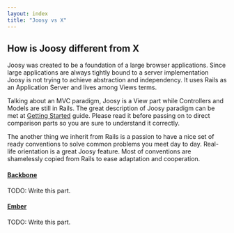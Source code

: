```yaml
---
layout: index
title: "Joosy vs X"
---
```


## How is Joosy different from X

Joosy was created to be a foundation of a large browser applications. Since large applications are always tightly bound to a server implementation Joosy is not trying to achieve abstraction and independency. It uses Rails as an Application Server and lives among Views terms.

Talking about an MVC paradigm, Joosy is a View part while Controllers and Models are still in Rails. The great description of Joosy paradigm can be met at [Getting Started](/guides/basics/getting-started.html) guide. Please read it before passing on to direct comparison parts so you are sure to understand it correctly.

The another thing we inherit from Rails is a passion to have a nice set of ready conventions to solve common problems you meet day to day. Real-life orientation is a great Joosy feature. Most of conventions are shamelessly copied from Rails to ease adaptation and cooperation.

#### [Backbone](http://documentcloud.github.com/backbone/)

TODO: Write this part.

#### [Ember](http://emberjs.com/)

TODO: Write this part.